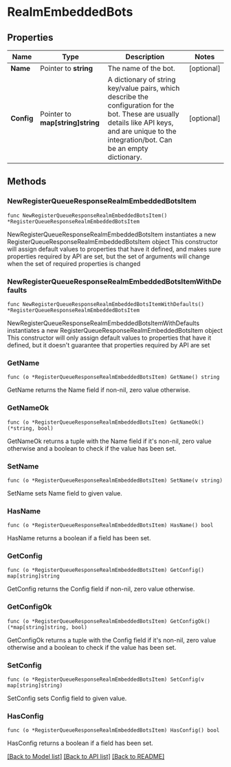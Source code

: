 # RealmEmbeddedBots

## Properties

Name | Type | Description | Notes
------------ | ------------- | ------------- | -------------
**Name** | Pointer to **string** | The name of the bot.  | [optional] 
**Config** | Pointer to **map[string]string** | A dictionary of string key/value pairs, which describe the configuration for the bot. These are usually details like API keys, and are unique to the integration/bot. Can be an empty dictionary.  | [optional] 

## Methods

### NewRegisterQueueResponseRealmEmbeddedBotsItem

`func NewRegisterQueueResponseRealmEmbeddedBotsItem() *RegisterQueueResponseRealmEmbeddedBotsItem`

NewRegisterQueueResponseRealmEmbeddedBotsItem instantiates a new RegisterQueueResponseRealmEmbeddedBotsItem object
This constructor will assign default values to properties that have it defined,
and makes sure properties required by API are set, but the set of arguments
will change when the set of required properties is changed

### NewRegisterQueueResponseRealmEmbeddedBotsItemWithDefaults

`func NewRegisterQueueResponseRealmEmbeddedBotsItemWithDefaults() *RegisterQueueResponseRealmEmbeddedBotsItem`

NewRegisterQueueResponseRealmEmbeddedBotsItemWithDefaults instantiates a new RegisterQueueResponseRealmEmbeddedBotsItem object
This constructor will only assign default values to properties that have it defined,
but it doesn't guarantee that properties required by API are set

### GetName

`func (o *RegisterQueueResponseRealmEmbeddedBotsItem) GetName() string`

GetName returns the Name field if non-nil, zero value otherwise.

### GetNameOk

`func (o *RegisterQueueResponseRealmEmbeddedBotsItem) GetNameOk() (*string, bool)`

GetNameOk returns a tuple with the Name field if it's non-nil, zero value otherwise
and a boolean to check if the value has been set.

### SetName

`func (o *RegisterQueueResponseRealmEmbeddedBotsItem) SetName(v string)`

SetName sets Name field to given value.

### HasName

`func (o *RegisterQueueResponseRealmEmbeddedBotsItem) HasName() bool`

HasName returns a boolean if a field has been set.

### GetConfig

`func (o *RegisterQueueResponseRealmEmbeddedBotsItem) GetConfig() map[string]string`

GetConfig returns the Config field if non-nil, zero value otherwise.

### GetConfigOk

`func (o *RegisterQueueResponseRealmEmbeddedBotsItem) GetConfigOk() (*map[string]string, bool)`

GetConfigOk returns a tuple with the Config field if it's non-nil, zero value otherwise
and a boolean to check if the value has been set.

### SetConfig

`func (o *RegisterQueueResponseRealmEmbeddedBotsItem) SetConfig(v map[string]string)`

SetConfig sets Config field to given value.

### HasConfig

`func (o *RegisterQueueResponseRealmEmbeddedBotsItem) HasConfig() bool`

HasConfig returns a boolean if a field has been set.


[[Back to Model list]](../README.md#documentation-for-models) [[Back to API list]](../README.md#documentation-for-api-endpoints) [[Back to README]](../README.md)


